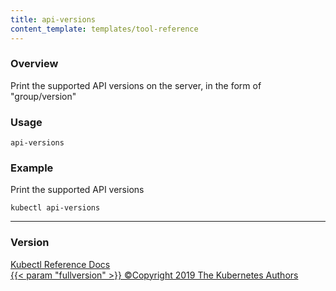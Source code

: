 ```yaml
---
title: api-versions
content_template: templates/tool-reference
---
```


### Overview
Print the supported API versions on the server, in the form of "group/version"

### Usage

`api-versions`


### Example

 Print the supported API versions

```shell
kubectl api-versions
```







<hr>


### Version

<div class="kubectl-reference-copyright">

<a href="https://github.com/kubernetes/kubernetes">Kubectl Reference Docs  
{{< param "fullversion" >}}   &#xa9;Copyright 2019 The Kubernetes Authors</a>

</div>

